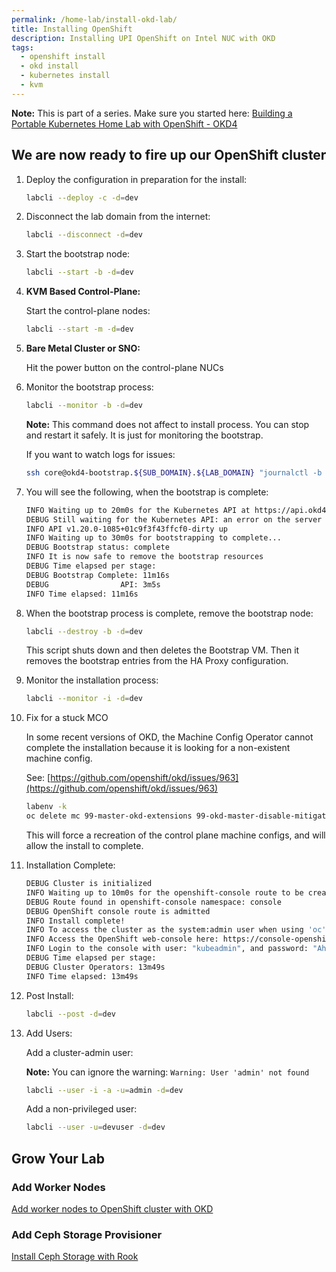 ```yaml
---
permalink: /home-lab/install-okd-lab/
title: Installing OpenShift
description: Installing UPI OpenShift on Intel NUC with OKD
tags:
  - openshift install
  - okd install
  - kubernetes install
  - kvm
---
```

__Note:__ This is part of a series.  Make sure you started here: [Building a Portable Kubernetes Home Lab with OpenShift - OKD4](/home-lab/lab-intro/)

## We are now ready to fire up our OpenShift cluster

1. Deploy the configuration in preparation for the install:

   ```bash
   labcli --deploy -c -d=dev
   ```

1. Disconnect the lab domain from the internet:

   ```bash
   labcli --disconnect -d=dev
   ```

1. Start the bootstrap node:

   ```bash
   labcli --start -b -d=dev
   ```

1. __KVM Based Control-Plane:__

   Start the control-plane nodes:

   ```bash
   labcli --start -m -d=dev
   ```

1. __Bare Metal Cluster or SNO:__

   Hit the power button on the control-plane NUCs

1. Monitor the bootstrap process:

   ```bash
   labcli --monitor -b -d=dev
   ```

   __Note:__ This command does not affect to install process.  You can stop and restart it safely.  It is just for monitoring the bootstrap.

   If you want to watch logs for issues:

   ```bash
   ssh core@okd4-bootstrap.${SUB_DOMAIN}.${LAB_DOMAIN} "journalctl -b -f -u release-image.service -u bootkube.service"
   ```

1. You will see the following, when the bootstrap is complete:

   ```bash
   INFO Waiting up to 20m0s for the Kubernetes API at https://api.okd4.dev.my.awesome.lab:6443... 
   DEBUG Still waiting for the Kubernetes API: an error on the server ("") has prevented the request from succeeding 
   INFO API v1.20.0-1085+01c9f3f43ffcf0-dirty up     
   INFO Waiting up to 30m0s for bootstrapping to complete... 
   DEBUG Bootstrap status: complete                   
   INFO It is now safe to remove the bootstrap resources 
   DEBUG Time elapsed per stage:                      
   DEBUG Bootstrap Complete: 11m16s                   
   DEBUG                API: 3m5s                     
   INFO Time elapsed: 11m16s
   ```

1. When the bootstrap process is complete, remove the bootstrap node:

   ```bash
   labcli --destroy -b -d=dev
   ```

   This script shuts down and then deletes the Bootstrap VM.  Then it removes the bootstrap entries from the HA Proxy configuration.

1. Monitor the installation process:

   ```bash
   labcli --monitor -i -d=dev
   ```

1. Fix for a stuck MCO

   In some recent versions of OKD, the Machine Config Operator cannot complete the installation because it is looking for a non-existent machine config.

   See: [https://github.com/openshift/okd/issues/963](https://github.com/openshift/okd/issues/963)

   ```bash
   labenv -k
   oc delete mc 99-master-okd-extensions 99-okd-master-disable-mitigations
   ```

   This will force a recreation of the control plane machine configs, and will allow the install to complete.

1. Installation Complete:

   ```bash
   DEBUG Cluster is initialized                       
   INFO Waiting up to 10m0s for the openshift-console route to be created... 
   DEBUG Route found in openshift-console namespace: console 
   DEBUG OpenShift console route is admitted          
   INFO Install complete!                            
   INFO To access the cluster as the system:admin user when using 'oc', run 'export KUBECONFIG=/Users/yourhome/okd-lab/okd-install-dir/auth/kubeconfig' 
   INFO Access the OpenShift web-console here: https://console-openshift-console.apps.okd4.dev.my.awesome.lab 
   INFO Login to the console with user: "kubeadmin", and password: "AhnsQ-CGRqg-gHu2h-rYZw3" 
   DEBUG Time elapsed per stage:                      
   DEBUG Cluster Operators: 13m49s                    
   INFO Time elapsed: 13m49s
   ```

1. Post Install:

   ```bash
   labcli --post -d=dev
   ```

1. Add Users:

   Add a cluster-admin user:

   __Note:__ You can ignore the warning: `Warning: User 'admin' not found`

   ```bash
   labcli --user -i -a -u=admin -d=dev
   ```

   Add a non-privileged user:

   ```bash
   labcli --user -u=devuser -d=dev
   ```

## Grow Your Lab

### Add Worker Nodes

[Add worker nodes to OpenShift cluster with OKD](/home-lab/add-worker-nodes/)

### Add Ceph Storage Provisioner

[Install Ceph Storage with Rook](/home-lab/install-rook-ceph/)
